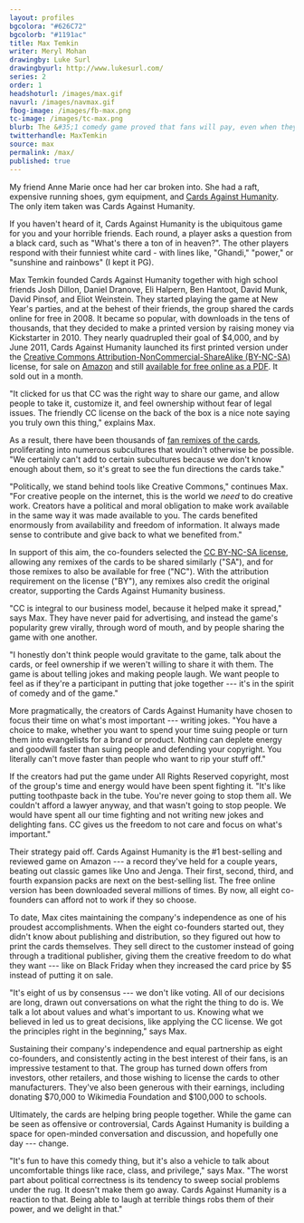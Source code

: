 ```yaml
---
layout: profiles
bgcolora: "#626C72"
bgcolorb: "#1191ac"
title: Max Temkin
writer: Meryl Mohan
drawingby: Luke Surl
drawingbyurl: http://www.lukesurl.com/
series: 2
order: 1
headshoturl: /images/max.gif
navurl: /images/navmax.gif
fbog-image: /images/fb-max.png
tc-image: /images/tc-max.png
blurb: The &#35;1 comedy game proved that fans will pay, even when they don't have to.
twitterhandle: MaxTemkin
source: max
permalink: /max/
published: true
---
```


My friend Anne Marie once had her car broken into. She had a raft, expensive running shoes, gym equipment, and [Cards Against Humanity](http://cardsagainsthumanity.com/). The only item taken was Cards Against Humanity. 

If you haven't heard of it, Cards Against Humanity is the ubiquitous game for you and your horrible friends. Each round, a player asks a question from a black card, such as "What's there a ton of in heaven?". The other players respond with their funniest white card - with lines like, "Ghandi," "power," or "sunshine and rainbows" (I kept it PG). 

Max Temkin founded Cards Against Humanity together with high school friends Josh Dillon, Daniel Dranove, Eli Halpern, Ben Hantoot, David Munk, David Pinsof, and Eliot Weinstein. They started playing the game at New Year's parties, and at the behest of their friends, the group shared the cards online for free in 2008. It became so popular, with downloads in the tens of thousands, that they decided to make a printed version by raising money via Kickstarter in 2010. They nearly quadrupled their goal of $4,000, and by June 2011, Cards Against Humanity launched its first printed version under the [Creative Commons Attribution-NonCommercial-ShareAlike (BY-NC-SA)](https://creativecommons.org/licenses/by-nc-sa/2.0/) license, for sale on [Amazon](http://www.amazon.com/Cards-Against-Humanity-LLC-CAHUS/dp/B004S8F7QM/ref=sr_1_1?ie=UTF8&qid=1396561080&sr=8-1&keywords=cards+against+humanity) and still [available for free online as a PDF](http://s3.amazonaws.com/cah/CAH_MainGame.pdf). It sold out in a month.

"It clicked for us that CC was the right way to share our game, and allow people to take it, customize it, and feel ownership without fear of legal issues. The friendly CC license on the back of the box is a nice note saying you truly own this thing," explains Max. 

As a result, there have been thousands of [fan remixes of the cards](https://www.google.com/search?q=cards+against+humanity+custom+cards&rlz=1C5CHFA_enUS503US503&oq=cards+against+humanity+custom+cards&aqs=chrome..69i57j0l5.8568j0j7&sourceid=chrome&espv=210&es_sm=119&ie=UTF-8#q=cards+against+humanity+fan+cards), proliferating into numerous subcultures that wouldn't otherwise be possible. "We certainly can't add to certain subcultures because we don't know enough about them, so it's great to see the fun directions the cards take."

"Politically, we stand behind tools like Creative Commons," continues Max. "For creative people on the internet, this is the world we *need* to do creative work. Creators have a political and moral obligation to make work available in the same way it was made available to you. The cards benefited enormously from availability and freedom of information. It always made sense to contribute and give back to what we benefited from."

In support of this aim, the co-founders selected the [CC BY-NC-SA license](https://creativecommons.org/licenses/by-nc-sa/2.0/), allowing any remixes of the cards to be shared similarly ("SA"), and for those remixes to also be available for free ("NC"). With the attribution requirement on the license ("BY"), any remixes also credit the original creator, supporting the Cards Against Humanity business.

"CC is integral to our business model, because it helped make it spread," says Max. They have never paid for advertising, and instead the game's popularity grew virally, through word of mouth, and by people sharing the game with one another. 

"I honestly don't think people would gravitate to the game, talk about the cards, or feel ownership if we weren't willing to share it with them. The game is about telling jokes and making people laugh. We want people to feel as if they're a participant in putting that joke together&nbsp;--- it's in the spirit of comedy and of the game."

More pragmatically, the creators of Cards Against Humanity have chosen to focus their time on what's most important&nbsp;--- writing jokes. "You have a choice to make, whether you want to spend your time suing people or turn them into evangelists for a brand or product. Nothing can deplete energy and goodwill faster than suing people and defending your copyright. You literally can't move faster than people who want to rip your stuff off." 

If the creators had put the game under All Rights Reserved copyright, most of the group's time and energy would have been spent fighting it. "It's like putting toothpaste back in the tube. You're never going to stop them all. We couldn't afford a lawyer anyway, and that wasn't going to stop people. We would have spent all our time fighting and not writing new jokes and delighting fans. CC gives us the freedom to not care and focus on what's important."

Their strategy paid off. Cards Against Humanity is the #1 best-selling and reviewed game on Amazon&nbsp;--- a record they've held for a couple years, beating out classic games like Uno and Jenga. Their first, second, third, and fourth expansion packs are next on the best-selling list. The free online version has been downloaded several millions of times. By now, all eight co-founders can afford not to work if they so choose.

To date, Max cites maintaining the company's independence as one of his proudest accomplishments. When the eight co-founders started out, they didn't know about publishing and distribution, so they figured out how to print the cards themselves. They sell direct to the customer instead of going through a traditional publisher, giving them the creative freedom to do what they want&nbsp;--- like on Black Friday when they increased the card price by $5 instead of putting it on sale.

"It's eight of us by consensus&nbsp;--- we don't like voting. All of our decisions are long, drawn out conversations on what the right the thing to do is. We talk a lot about values and what's important to us. Knowing what we believed in led us to great decisions, like applying the CC license. We got the principles right in the beginning," says Max.
  
Sustaining their company's independence and equal partnership as eight co-founders, and consistently acting in the best interest of their fans, is an impressive testament to that. The group has turned down offers from investors, other retailers, and those wishing to license the cards to other manufacturers. They've also been generous with their earnings, including donating $70,000 to Wikimedia Foundation and $100,000 to schools.

Ultimately, the cards are helping bring people together. While the game can be seen as offensive or controversial, Cards Against Humanity is building a space for open-minded conversation and discussion, and hopefully one day&nbsp;--- change.

"It's fun to have this comedy thing, but it's also a vehicle to talk about uncomfortable things like race, class, and privilege," says Max. "The worst part about political correctness is its tendency to sweep social problems under the rug. It doesn't make them go away. Cards Against Humanity is a reaction to that. Being able to laugh at terrible things robs them of their power, and we delight in that."